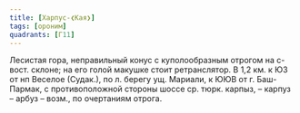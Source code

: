 ```yaml
---
title: [Харпус-❮Кая❯]
tags: [ороним]
quadrants: [Г11]
---
```


Лесистая гора, неправильный конус с куполообразным отрогом на с-вост. склоне; на
его голой макушке стоит ретранслятор. В 1,2 км. к ЮЗ от нп Веселое (Судак.), по
л. берегу ущ. Мариали, к ЮЮВ от г. Баш-Пармак, с противоположной стороны шоссе
ср. тюрк. карпыз, – карпуз – арбуз – возм., по очертаниям отрога.
